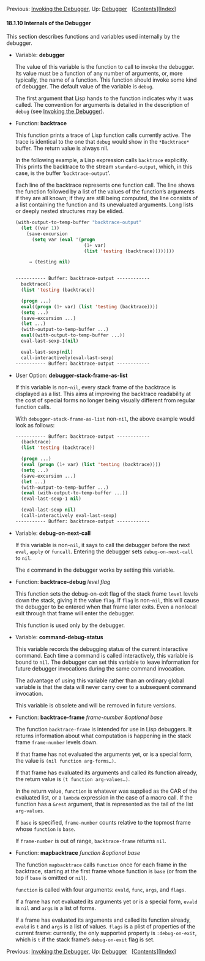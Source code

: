 

Previous: [Invoking the Debugger](Invoking-the-Debugger.html), Up: [Debugger](Debugger.html)   \[[Contents](index.html#SEC_Contents "Table of contents")]\[[Index](Index.html "Index")]

#### 18.1.10 Internals of the Debugger

This section describes functions and variables used internally by the debugger.

*   Variable: **debugger**

    The value of this variable is the function to call to invoke the debugger. Its value must be a function of any number of arguments, or, more typically, the name of a function. This function should invoke some kind of debugger. The default value of the variable is `debug`.

    The first argument that Lisp hands to the function indicates why it was called. The convention for arguments is detailed in the description of `debug` (see [Invoking the Debugger](Invoking-the-Debugger.html)).

<!---->

*   Function: **backtrace**

    This function prints a trace of Lisp function calls currently active. The trace is identical to the one that `debug` would show in the `*Backtrace*` buffer. The return value is always nil.

    In the following example, a Lisp expression calls `backtrace` explicitly. This prints the backtrace to the stream `standard-output`, which, in this case, is the buffer ‘`backtrace-output`’.

    Each line of the backtrace represents one function call. The line shows the function followed by a list of the values of the function’s arguments if they are all known; if they are still being computed, the line consists of a list containing the function and its unevaluated arguments. Long lists or deeply nested structures may be elided.

    ```lisp
    (with-output-to-temp-buffer "backtrace-output"
      (let ((var 1))
        (save-excursion
          (setq var (eval '(progn
                             (1+ var)
                             (list 'testing (backtrace))))))))

         ⇒ (testing nil)
    ```

    ```lisp
    ```

    ```lisp
    ----------- Buffer: backtrace-output ------------
      backtrace()
      (list 'testing (backtrace))
    ```

    ```lisp
      (progn ...)
      eval((progn (1+ var) (list 'testing (backtrace))))
      (setq ...)
      (save-excursion ...)
      (let ...)
      (with-output-to-temp-buffer ...)
      eval((with-output-to-temp-buffer ...))
      eval-last-sexp-1(nil)
    ```

    ```lisp
      eval-last-sexp(nil)
      call-interactively(eval-last-sexp)
    ----------- Buffer: backtrace-output ------------
    ```

<!---->

*   User Option: **debugger-stack-frame-as-list**

    If this variable is non-`nil`, every stack frame of the backtrace is displayed as a list. This aims at improving the backtrace readability at the cost of special forms no longer being visually different from regular function calls.

    With `debugger-stack-frame-as-list` non-`nil`, the above example would look as follows:

    ```lisp
    ----------- Buffer: backtrace-output ------------
      (backtrace)
      (list 'testing (backtrace))
    ```

    ```lisp
      (progn ...)
      (eval (progn (1+ var) (list 'testing (backtrace))))
      (setq ...)
      (save-excursion ...)
      (let ...)
      (with-output-to-temp-buffer ...)
      (eval (with-output-to-temp-buffer ...))
      (eval-last-sexp-1 nil)
    ```

    ```lisp
      (eval-last-sexp nil)
      (call-interactively eval-last-sexp)
    ----------- Buffer: backtrace-output ------------
    ```

<!---->

*   Variable: **debug-on-next-call**

    If this variable is non-`nil`, it says to call the debugger before the next `eval`, `apply` or `funcall`. Entering the debugger sets `debug-on-next-call` to `nil`.

    The `d` command in the debugger works by setting this variable.

<!---->

*   Function: **backtrace-debug** *level flag*

    This function sets the debug-on-exit flag of the stack frame `level` levels down the stack, giving it the value `flag`. If `flag` is non-`nil`, this will cause the debugger to be entered when that frame later exits. Even a nonlocal exit through that frame will enter the debugger.

    This function is used only by the debugger.

<!---->

*   Variable: **command-debug-status**

    This variable records the debugging status of the current interactive command. Each time a command is called interactively, this variable is bound to `nil`. The debugger can set this variable to leave information for future debugger invocations during the same command invocation.

    The advantage of using this variable rather than an ordinary global variable is that the data will never carry over to a subsequent command invocation.

    This variable is obsolete and will be removed in future versions.

<!---->

*   Function: **backtrace-frame** *frame-number \&optional base*

    The function `backtrace-frame` is intended for use in Lisp debuggers. It returns information about what computation is happening in the stack frame `frame-number` levels down.

    If that frame has not evaluated the arguments yet, or is a special form, the value is `(nil function arg-forms…)`.

    If that frame has evaluated its arguments and called its function already, the return value is `(t function arg-values…)`.

    In the return value, `function` is whatever was supplied as the CAR of the evaluated list, or a `lambda` expression in the case of a macro call. If the function has a `&rest` argument, that is represented as the tail of the list `arg-values`.

    If `base` is specified, `frame-number` counts relative to the topmost frame whose `function` is `base`.

    If `frame-number` is out of range, `backtrace-frame` returns `nil`.

<!---->

*   Function: **mapbacktrace** *function \&optional base*

    The function `mapbacktrace` calls `function` once for each frame in the backtrace, starting at the first frame whose function is `base` (or from the top if `base` is omitted or `nil`).

    `function` is called with four arguments: `evald`, `func`, `args`, and `flags`.

    If a frame has not evaluated its arguments yet or is a special form, `evald` is `nil` and `args` is a list of forms.

    If a frame has evaluated its arguments and called its function already, `evald` is `t` and `args` is a list of values. `flags` is a plist of properties of the current frame: currently, the only supported property is `:debug-on-exit`, which is `t` if the stack frame’s `debug-on-exit` flag is set.

Previous: [Invoking the Debugger](Invoking-the-Debugger.html), Up: [Debugger](Debugger.html)   \[[Contents](index.html#SEC_Contents "Table of contents")]\[[Index](Index.html "Index")]
